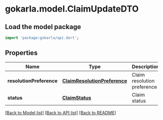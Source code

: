 # gokarla.model.ClaimUpdateDTO

## Load the model package
```dart
import 'package:gokarla/api.dart';
```

## Properties
Name | Type | Description | Notes
------------ | ------------- | ------------- | -------------
**resolutionPreference** | [**ClaimResolutionPreference**](ClaimResolutionPreference.md) | Claim resolution preference | [optional] 
**status** | [**ClaimStatus**](ClaimStatus.md) | Claim status | [optional] 

[[Back to Model list]](../README.md#documentation-for-models) [[Back to API list]](../README.md#documentation-for-api-endpoints) [[Back to README]](../README.md)



